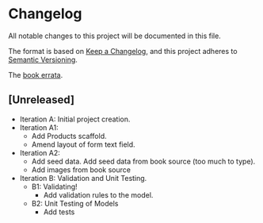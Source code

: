 # Changelog

All notable changes to this project will be documented in this file.

The format is based on [Keep a Changelog](https://keepachangelog.com/en/1.0.0/),
and this project adheres to [Semantic Versioning](https://semver.org/spec/v2.0.0.html).

The [book errata](https://pragprog.com/cms/errata/rails6-errata/).

## [Unreleased]

- Iteration A: Initial project creation.
- Iteration A1:
  - Add Products scaffold.
  - Amend layout of form text field.
- Iteration A2:
  - Add seed data. Add seed data from book source (too much to type).
  - Add images from book source
- Iteration B: Validation and Unit Testing.
  - B1: Validating!
    - Add validation rules to the model.
  - B2: Unit Testing of Models
    - Add tests
